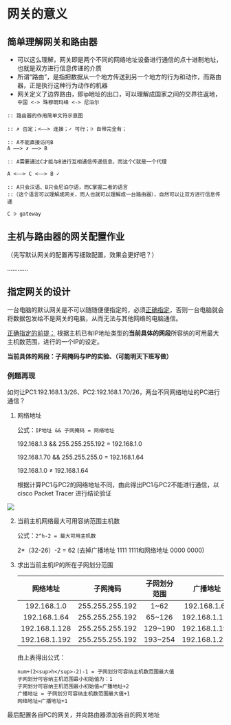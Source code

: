 # 网关的意义

## 简单理解网关和路由器 

* 可以这么理解，网关即是两个不同的网络地址设备进行通信的点十进制地址，也就是双方进行信息传递的介质
* 所谓“路由”，是指把数据从一个地方传送到另一个地方的行为和动作，而路由器，正是执行这种行为动作的机器
* 网关定义了边界路由，即ip地址的出口，可以理解成国家之间的交界往返地，`中国 <-> 珠穆朗玛峰 <-> 尼泊尔`

```
:: 路由器的作用简单文符示意图

:: ✗ 否定；<——> 连接；✓ 可行；⊃ 自带完全有；

:: A不能直接访问B
A ——> ✗ ——> B

:: A需要通过C才能与B进行互相通信传递信息，而这个C就是一个代理

A <——> C <——> B ✓

:: A只会汉语、B只会尼泊尔语，而C掌握二者的语言
::（这个语言可以理解成网关，而人也就可以理解成一台路由器），自然可以让双方进行信息传递

C ⊃ gateway

```

## 主机与路由器的网关配置作业


（先写默认网关的配置再写细致配置，效果会更好吧？）


............


## 指定网关的设计

一台电脑的默认网关是不可以随随便便指定的，必须<ins>正确指定</ins>，否则一台电脑就会将数据包发给不是网关的电脑，从而无法与其他网络的电脑通信。

<ins>正确指定的前提：</ins> 根据主机已有IP地址类型的**当前具体的网段**所容纳的可用最大主机数范围，进行的一个IP的设定。

**当前具体的网段：子网掩码与IP的实验、（可能明天下班写做）**


### 例题再现

如何让PC1:192.168.1.3/26、PC2:192.168.1.70/26，两台不同网络地址的PC进行通信？

1.  网络地址
    
    公式：`IP地址 && 子网掩码 = 网络地址`

    192.168.1.3 && 255.255.255.192 = 192.168.1.0

    192.168.1.70 && 255.255.255.0 = 192.168.1.64

    192.168.1.0 ≠ 192.168.1.64
  
    根据计算PC1与PC2的网络地址不同，由此得出PC1与PC2不能进行通信，以 cisco Packet Tracer 进行结论验证

![](https://i.postimg.cc/sgq1nDCk/pc-not-Conn-plus.gif)

2. 当前主机网络最大可用容纳范围主机数

    公式：`2^h-2 = 最大可用主机数`
    
    2*（32-26）-2 = 62 (去掉广播地址 1111 1111和网络地址 0000 0000)
    
3. 求出当前主机IP的所在子网划分范围

    |网络地址|子网掩码|子网划分范围|广播地址
    |:-:|:-:|:-:|:-:
    192.168.1.0|255.255.255.192|1~62 |192.168.1.63
    192.168.1.64|255.255.255.192|65~126 |192.168.1.127
    192.168.1.128|255.255.255.192|129~190|192.168.1.191
    192.168.1.192|255.255.255.192|193~254 |192.168.1.255
    
    由上表得出公式：
  
    ``` 
    num+(2<sup>h</sup>-2)-1 = 子网划分可容纳主机数范围最大值
    子网划分可容纳主机范围最小初始值为：1 
    子网划分可容纳主机范围最小初始值=广播地址+2
    广播地址 = 子网划分可容纳主机数范围最大值+1
    网络地址=广播地址+1
    ```
    

最后配置各自PC的网关，并向路由器添加各自的网关地址


